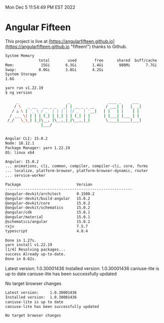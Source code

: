 Mon Dec  5 11:54:49 PM EST 2022

# Angular Fifteen


This project is live at [https://angularfifteen.github.io](https://angularfifteen.github.io "fifteen!") thanks to Github.

```bash
System Memory
               total        used        free      shared  buff/cache   available
Mem:            15Gi       6.3Gi       1.4Gi       986Mi       7.7Gi       7.7Gi
Swap:          8.0Gi       3.8Gi       4.2Gi
System Storage
1.6G	.
```
```bash
yarn run v1.22.19
$ ng version

     _                      _                 ____ _     ___
    / \   _ __   __ _ _   _| | __ _ _ __     / ___| |   |_ _|
   / △ \ | '_ \ / _` | | | | |/ _` | '__|   | |   | |    | |
  / ___ \| | | | (_| | |_| | | (_| | |      | |___| |___ | |
 /_/   \_\_| |_|\__, |\__,_|_|\__,_|_|       \____|_____|___|
                |___/
    

Angular CLI: 15.0.2
Node: 18.12.1
Package Manager: yarn 1.22.19
OS: linux x64

Angular: 15.0.2
... animations, cli, common, compiler, compiler-cli, core, forms
... localize, platform-browser, platform-browser-dynamic, router
... service-worker

Package                         Version
---------------------------------------------------------
@angular-devkit/architect       0.1500.2
@angular-devkit/build-angular   15.0.2
@angular-devkit/core            15.0.2
@angular-devkit/schematics      15.0.2
@angular/cdk                    15.0.1
@angular/material               15.0.1
@schematics/angular             15.0.2
rxjs                            7.5.7
typescript                      4.8.4
    
Done in 1.27s.
yarn install v1.22.19
[1/4] Resolving packages...
success Already up-to-date.
Done in 0.62s.
```
Latest version:     1.0.30001436
Installed version:  1.0.30001436
caniuse-lite is up to date
caniuse-lite has been successfully updated

No target browser changes
```bash
Latest version:     1.0.30001436
Installed version:  1.0.30001436
caniuse-lite is up to date
caniuse-lite has been successfully updated

No target browser changes
```
```bash
